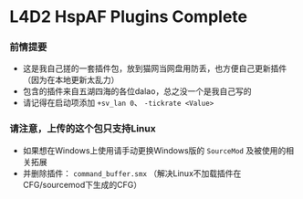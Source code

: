 # L4D2 HspAF Plugins Complete

### 前情提要
* 这是我自己搓的一套插件包，放到猫网当网盘用防丢，也方便自己更新插件（因为在本地更新太乱力）
* 包含的插件来自五湖四海的各位dalao，总之没一个是我自己写的
* 请记得在启动项添加 `+sv_lan 0`、 `-tickrate <Value>`

### 请注意，上传的这个包只支持Linux
* 如果想在Windows上使用请手动更换Windows版的 `SourceMod` 及被使用的相关拓展
* 并删除插件： `command_buffer.smx` （解决Linux不加载插件在CFG/sourcemod下生成的CFG）
